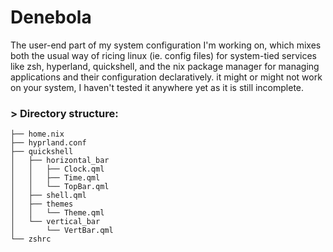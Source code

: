 # Denebola
The user-end part of my system configuration I'm working on, which mixes both the usual way of ricing linux (ie. config files) for system-tied services like zsh, hyperland, quickshell, and the nix package manager for managing applications and their configuration declaratively. it might or might not work on your system, I haven't tested it anywhere yet as it is still incomplete.

### > Directory structure:
```
├── home.nix
├── hyprland.conf
├── quickshell
│   ├── horizontal_bar
│   │   ├── Clock.qml
│   │   ├── Time.qml
│   │   └── TopBar.qml
│   ├── shell.qml
│   ├── themes
│   │   └── Theme.qml
│   └── vertical_bar
│       └── VertBar.qml
└── zshrc
```
